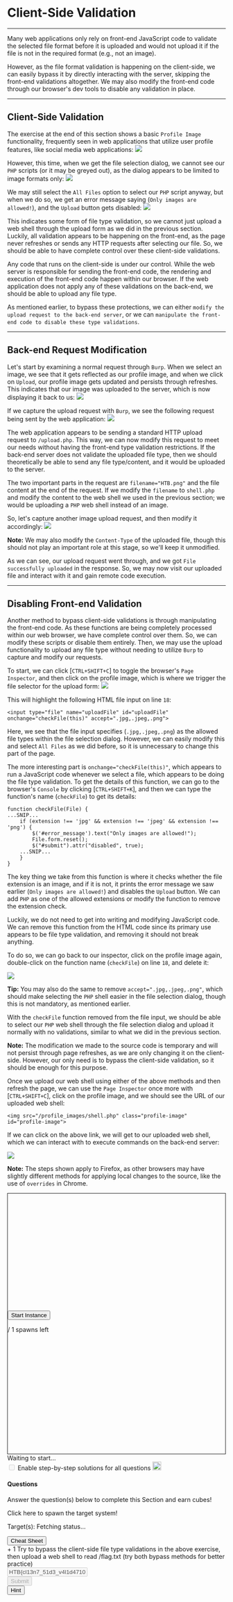 
<h1>Client-Side Validation</h1>
<hr/>
<p>Many web applications only rely on front-end JavaScript code to validate the selected file format before it is uploaded and would not upload it if the file is not in the required format (e.g., not an image).</p>
<p>However, as the file format validation is happening on the client-side, we can easily bypass it by directly interacting with the server, skipping the front-end validations altogether. We may also modify the front-end code through our browser's dev tools to disable any validation in place.</p>
<hr/>
<h2>Client-Side Validation</h2>
<p>The exercise at the end of this section shows a basic <code>Profile Image</code> functionality, frequently seen in web applications that utilize user profile features, like social media web applications:
<img class="website-screenshot" data-url="http://SERVER_IP:PORT/" src="/storage/modules/136/file_uploads_profile_image_upload.jpg"/></p>
<p>However, this time, when we get the file selection dialog, we cannot see our <code>PHP</code> scripts (or it may be greyed out), as the dialog appears to be limited to image formats only:
<img class="website-screenshot" data-url="http://SERVER_IP:PORT/" src="/storage/modules/136/file_uploads_select_file_types.jpg"/></p>
<p>We may still select the <code>All Files</code> option to select our <code>PHP</code> script anyway, but when we do so, we get an error message saying (<code>Only images are allowed!</code>), and the <code>Upload</code> button gets disabled:
<img class="website-screenshot" data-url="http://SERVER_IP:PORT/" src="/storage/modules/136/file_uploads_select_denied.jpg"/></p>
<p>This indicates some form of file type validation, so we cannot just upload a web shell through the upload form as we did in the previous section. Luckily, all validation appears to be happening on the front-end, as the page never refreshes or sends any HTTP requests after selecting our file. So, we should be able to have complete control over these client-side validations.</p>
<p>Any code that runs on the client-side is under our control. While the web server is responsible for sending the front-end code, the rendering and execution of the front-end code happen within our browser. If the web application does not apply any of these validations on the back-end, we should be able to upload any file type.</p>
<p>As mentioned earlier, to bypass these protections, we can either <code>modify the upload request to the back-end server</code>, or we can <code>manipulate the front-end code to disable these type validations</code>.</p>
<hr/>
<h2>Back-end Request Modification</h2>
<p>Let's start by examining a normal request through <code>Burp</code>. When we select an image, we see that it gets reflected as our profile image, and when we click on <code>Upload</code>, our profile image gets updated and persists through refreshes. This indicates that our image was uploaded to the server, which is now displaying it back to us:
<img class="website-screenshot" data-url="http://SERVER_IP:PORT/" src="/storage/modules/136/file_uploads_normal_request.jpg"/></p>
<p>If we capture the upload request with <code>Burp</code>, we see the following request being sent by the web application:
<img class="website-screenshot" data-url="http://SERVER_IP:PORT/" src="/storage/modules/136/file_uploads_image_upload_request.jpg"/></p>
<p>The web application appears to be sending a standard HTTP upload request to <code>/upload.php</code>. This way, we can now modify this request to meet our needs without having the front-end type validation restrictions. If the back-end server does not validate the uploaded file type, then we should theoretically be able to send any file type/content, and it would be uploaded to the server.</p>
<p>The two important parts in the request are <code>filename="HTB.png"</code> and the file content at the end of the request. If we modify the <code>filename</code> to <code>shell.php</code> and modify the content to the web shell we used in the previous section; we would be uploading a <code>PHP</code> web shell instead of an image.</p>
<p>So, let's capture another image upload request, and then modify it accordingly:
<img class="website-screenshot" data-url="http://SERVER_IP:PORT/" src="/storage/modules/136/file_uploads_modified_upload_request.jpg"/></p>
<div class="card bg-light">
<div class="card-body">
<p class="mb-0"><b>Note:</b> We may also modify the <code>Content-Type</code> of the uploaded file, though this should not play an important role at this stage, so we'll keep it unmodified.</p>
</div>
</div>
<p>As we can see, our upload request went through, and we got <code>File successfully uploaded</code> in the response. So, we may now visit our uploaded file and interact with it and gain remote code execution.</p>
<hr/>
<h2>Disabling Front-end Validation</h2>
<p>Another method to bypass client-side validations is through manipulating the front-end code. As these functions are being completely processed within our web browser, we have complete control over them. So, we can modify these scripts or disable them entirely. Then, we may use the upload functionality to upload any file type without needing to utilize <code>Burp</code> to capture and modify our requests.</p>
<p>To start, we can click [<code>CTRL+SHIFT+C</code>] to toggle the browser's <code>Page Inspector</code>, and then click on the profile image, which is where we trigger the file selector for the upload form:
<img class="website-screenshot" data-url="http://SERVER_IP:PORT/" src="/storage/modules/136/file_uploads_element_inspector.jpg"/></p>
<p>This will highlight the following HTML file input on line <code>18</code>:</p>
<pre><code class="language-html">&lt;input type="file" name="uploadFile" id="uploadFile" onchange="checkFile(this)" accept=".jpg,.jpeg,.png"&gt;
</code></pre>
<p>Here, we see that the file input specifies (<code>.jpg,.jpeg,.png</code>) as the allowed file types within the file selection dialog. However, we can easily modify this and select <code>All Files</code> as we did before, so it is unnecessary to change this part of the page.</p>
<p>The more interesting part is <code>onchange="checkFile(this)"</code>, which appears to run a JavaScript code whenever we select a file, which appears to be doing the file type validation. To get the details of this function, we can go to the browser's <code>Console</code> by clicking [<code>CTRL+SHIFT+K</code>], and then we can type the function's name (<code>checkFile</code>) to get its details:</p>
<pre><code class="language-javascript">function checkFile(File) {
...SNIP...
    if (extension !== 'jpg' &amp;&amp; extension !== 'jpeg' &amp;&amp; extension !== 'png') {
        $('#error_message').text("Only images are allowed!");
        File.form.reset();
        $("#submit").attr("disabled", true);
    ...SNIP...
    }
}
</code></pre>
<p>The key thing we take from this function is where it checks whether the file extension is an image, and if it is not, it prints the error message we saw earlier (<code>Only images are allowed!</code>) and disables the <code>Upload</code> button. We can add <code>PHP</code> as one of the allowed extensions or modify the function to remove the extension check.</p>
<p>Luckily, we do not need to get into writing and modifying JavaScript code. We can remove this function from the HTML code since its primary use appears to be file type validation, and removing it should not break anything.</p>
<p>To do so, we can go back to our inspector, click on the profile image again, double-click on the function name (<code>checkFile</code>) on line <code>18</code>, and delete it:</p>
<img class="website-screenshot" data-url="http://SERVER_IP:PORT/" src="/storage/modules/136/file_uploads_removed_js_function.jpg"/>
<div class="card bg-light">
<div class="card-body">
<p class="mb-0"><b>Tip:</b> You may also do the same to remove <code>accept=".jpg,.jpeg,.png"</code>, which should make selecting the <code>PHP</code> shell easier in the file selection dialog, though this is not mandatory, as mentioned earlier.</p>
</div>
</div>
<p>With the <code>checkFile</code> function removed from the file input, we should be able to select our <code>PHP</code> web shell through the file selection dialog and upload it normally with no validations, similar to what we did in the previous section.</p>
<div class="card bg-light">
<div class="card-body">
<p class="mb-0"><b>Note:</b> The modification we made to the source code is temporary and will not persist through page refreshes, as we are only changing it on the client-side. However, our only need is to bypass the client-side validation, so it should be enough for this purpose.</p>
</div>
</div>
<p>Once we upload our web shell using either of the above methods and then refresh the page, we can use the <code>Page Inspector</code> once more with [<code>CTRL+SHIFT+C</code>], click on the profile image, and we should see the URL of our uploaded web shell:</p>
<pre><code class="language-html">&lt;img src="/profile_images/shell.php" class="profile-image" id="profile-image"&gt;
</code></pre>
<p>If we can click on the above link, we will get to our uploaded web shell, which we can interact with to execute commands on the back-end server:</p>
<img class="website-screenshot" data-url="http://SERVER_IP:PORT/profile_images/shell.php?cmd=id" src="/storage/modules/136/file_uploads_php_manual_shell.jpg"/>
<div class="card bg-light">
<div class="card-body">
<p class="mb-0"><b>Note:</b> The steps shown apply to Firefox, as other browsers may have slightly different methods for applying local changes to the source, like the use of <code>overrides</code> in Chrome.</p>
</div>
</div>
<div class="mb-5 pwnbox-select-card"></div>
<div id="screen" style="height: 600px; border: 1px solid;">
<div class="screenPlaceholder">
<div class="instanceLoading" style="display: none;">
<h1 class="text-center" style="margin-top: 270px;"><i class="fa fa-circle-notch fa-spin"></i>
</h1>
<div class="text-center">Instance is starting...</div>
</div>
<div class="instanceTerminating" style="display: none;">
<h1 class="text-center" style="margin-top: 270px;"><i class="fa fa-circle-notch fa-spin"></i>
</h1>
<div class="text-center">Terminating instance...</div>
</div>
<div class="row instanceStart max-width-canvas">
<div class="col-4"></div>
<div class="col-4">
<button class="startInstanceBtn btn btn-success text-light btn-lg btn-block" style="margin-top: 270px;">Start Instance
                            </button>
<p class="text-center mt-2 font-size-13 font-secondary">
<span class="text-success spawnsLeft">
<i class="fal fa-infinity"></i>
</span> / 1 spawns left
                            </p>
</div>
<div class="col-4"></div>
</div>
</div>
</div>
<div class="row align-center justify-center my-4">
<div class="col-5 justify-start">
<button class="instance-button fullScreenBtn btn btn-light btn-sm float-left" style="display:none;" target="_blank"><i class="fad fa-expand text-success mr-1"></i>  Full Screen
                    </button>
<button class="instance-button terminateInstanceBtn btn btn-light btn-sm ml-2" style="display:none;"><i class="fad fa-times text-danger"></i>  Terminate
                    </button>
<button class="instance-button resetInstanceBtn btn btn-light btn-sm ml-1" style="display:none;"><i class="fad fa-sync text-warning mr-2"></i>  Reset
                    </button>
<div class="btn-group" role="group">
<button class="instance-button extendInstanceBtn btn btn-light btn-sm ml-1" style="display:none;cursor: default;">Life Left:
                            <span class="lifeLeft"></span>m
                        </button>
<button class="extendInstanceBtn extendInstanceBtnClicker btn btn-light btn-sm" data-title="Extend Life" data-toggle="tooltip" style="display:none;"><i class="fa fa-plus text-success"></i></button>
</div>
</div>
<div class="col-7 justify-end pt-2 pr-2 font-size-small text-right" id="statusText">Waiting to
                    start...
                </div>
</div>
<div class="d-inline-block mb-2 solutionSettings solutionSettingsOffsets" id="solutionsModuleSetting">
<div class="border border-secondary p-2 rounded">
<div class="custom-control custom-switch d-flex">
<input class="custom-control-input" disabled="" id="showSolutionsModuleSetting" type="checkbox"/>
<label class="custom-control-label font-size-14 font-weight-normal text-white" for="showSolutionsModuleSetting">
                                Enable step-by-step solutions for all questions
                            </label>
<span aria-hidden="true" class="cursor-pointer font-size-14 ml-1 mr-1 text-white" data-content="Access to this feature is exclusive to annual subscribers. To acquire an annual subscription, kindly proceed by clicking &lt;a href='/billing'&gt;here&lt;/a&gt;." data-html="true" data-placement="top" data-toggle="popover" data-trigger="click" title="Activate Solutions">
<i class="fa fa-info-circle font-size-12"></i>
</span>
<img alt="sparkles-icon-decoration" class="ml-2 w-auto sparkles-icon" height="20" src="/images/sparkles-solid.svg">
</img></div>
</div>
</div>
<div class="card" id="questionsDiv">
<div class="card-body">
<div class="row">
<div class="col-9">
<h4 class="card-title mt-0 font-size-medium">Questions</h4>
<p class="card-title-desc font-size-large font-size-15">Answer the question(s) below
                                to complete this Section and earn cubes!</p>
<span class="spawnTargetBtn spawn-target-text-clone d-none">Click here to spawn the target
                                system!</span>
<p class="card-title-desc font-size-large font-size-15 mb-0">
    Target(s): <span class="text-success">
<span class="target" style="cursor:pointer;">
<i class="fad fa-circle-notch fa-spin"></i>
<span class="spawnTargetBtn">Fetching status...</span>
</span>
</span>
<button class="resetTargetBtn btn btn-light btn-sm" data-title="Reset Target(s)" data-toggle="tooltip" style="cursor: pointer; display: none;">
<i class="fad fa-sync text-warning"></i>
</button>
<br/>
<div class="d-flex align-items-center targetLifeContainer">
<span class="targetLifeTimeContainer" style="display: none;">
            Life Left: <span class="targetLifeTime font-size-15">0</span> minute(s)
                    </span>
</div>
</p>
</div>
<div class="col-3 text-right float-right">
<button class="btn btn-light bg-color-blue-nav mt-2 w-100 d-flex align-items-center" data-target="#cheatSheetModal" data-toggle="modal">
<div><i class="fad fa-file-alt mr-2"></i></div>
<div class="text-center w-100 ml-1">Cheat Sheet</div>
</button>
</div>
</div>
<div>
<div>
<label class="module-question" for="857"><span class="badge badge-soft-dark font-size-14 mr-2">+ 1 <i class="fad fa-cube text-success"></i></span> Try to bypass the client-side file type validations in the above exercise, then upload a web shell to read /flag.txt (try both bypass methods for better practice)
                            </label>
<div class="row">
<div class="col-lg-12 mb-4">
<input class="form-control text-success" disabled="true" type="text" value="HTB{cl13n7_51d3_v4l1d4710n_w0n7_570p_m3}"/>
</div>
<div class="d-flex justify-content-end w-100 mr-3">
<div class="mb-4 mr-1 d-flex align-items-center">
<button class="btn btn-primary btn-block btnAnswer" data-question-id="857" disabled="true" id="btnAnswer857">
<div class="submit-button-text">
<i class="fad fa-flag-checkered mr-2"></i> Submit
                                            </div>
<div class="submit-button-loader mx-4 d-none">
<i class="fa fa-circle-notch fa-spin"></i>
</div>
</button>
</div>
<div class="mb-4 mr-1">
<button class="btn btn-outline-warning btn-block" data-target="#hint857" data-toggle="modal" id="hintBtn857"><i class="fad fa-life-ring mr-2"></i> Hint
                                        </button>
</div>
</div>
</div>
<div class="">
</div>
</div>
</div>
</div>
</div>
